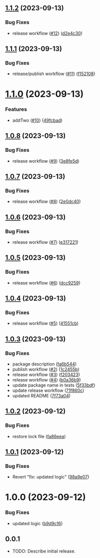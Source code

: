 ## [1.1.2](https://github.com/falconandy/mypackage/compare/v1.1.1...v1.1.2) (2023-09-13)


### Bug Fixes

* release workflow ([#12](https://github.com/falconandy/mypackage/issues/12)) ([d2e4c30](https://github.com/falconandy/mypackage/commit/d2e4c3060fbe776f3348fecab7f6b25e3e3c69b9))

## [1.1.1](https://github.com/falconandy/mypackage/compare/v1.1.0...v1.1.1) (2023-09-13)


### Bug Fixes

* release/publish workflow ([#11](https://github.com/falconandy/mypackage/issues/11)) ([f152108](https://github.com/falconandy/mypackage/commit/f1521083bf96be5e90ce52b2bafe3ed689b9fc94))

# [1.1.0](https://github.com/falconandy/mypackage/compare/v1.0.8...v1.1.0) (2023-09-13)


### Features

* addTwo ([#10](https://github.com/falconandy/mypackage/issues/10)) ([49fcbad](https://github.com/falconandy/mypackage/commit/49fcbad1e1cd1a890e7681f757d14322b5b9b09c))

## [1.0.8](https://github.com/falconandy/mypackage/compare/v1.0.7...v1.0.8) (2023-09-13)


### Bug Fixes

* release workflow ([#9](https://github.com/falconandy/mypackage/issues/9)) ([3e8fe5d](https://github.com/falconandy/mypackage/commit/3e8fe5dd9c0ea651a0e1859ad51caf78dfb523cc))

## [1.0.7](https://github.com/falconandy/mypackage/compare/v1.0.6...v1.0.7) (2023-09-13)


### Bug Fixes

* release workflow ([#8](https://github.com/falconandy/mypackage/issues/8)) ([2e0dc40](https://github.com/falconandy/mypackage/commit/2e0dc40d567859a67d59994fc1faadaa9fc42348))

## [1.0.6](https://github.com/falconandy/mypackage/compare/v1.0.5...v1.0.6) (2023-09-13)


### Bug Fixes

* release workflow ([#7](https://github.com/falconandy/mypackage/issues/7)) ([e317221](https://github.com/falconandy/mypackage/commit/e317221d3efbe38929f3277daaa10d3e28cd233a))

## [1.0.5](https://github.com/falconandy/mypackage/compare/v1.0.4...v1.0.5) (2023-09-13)


### Bug Fixes

* release workflow ([#6](https://github.com/falconandy/mypackage/issues/6)) ([dcc9259](https://github.com/falconandy/mypackage/commit/dcc925991b0167ac1f259a897cb31316667a0943))

## [1.0.4](https://github.com/falconandy/mypackage/compare/v1.0.3...v1.0.4) (2023-09-13)


### Bug Fixes

* release workflow ([#5](https://github.com/falconandy/mypackage/issues/5)) ([41551cb](https://github.com/falconandy/mypackage/commit/41551cbf34775b2b93840ed5ea7365b917761b43))

## [1.0.3](https://github.com/falconandy/mypackage/compare/v1.0.2...v1.0.3) (2023-09-13)


### Bug Fixes

* package description ([fa6b544](https://github.com/falconandy/mypackage/commit/fa6b544a520c2c186141e816a25a25e80fad899f))
* publish workflow ([#2](https://github.com/falconandy/mypackage/issues/2)) ([1c2455b](https://github.com/falconandy/mypackage/commit/1c2455b41277fae0a29bfba777efc06c9d043911))
* release workflow ([#3](https://github.com/falconandy/mypackage/issues/3)) ([f203423](https://github.com/falconandy/mypackage/commit/f203423e48cdd812ea13340eb84a39e9aba569e8))
* release workflow ([#4](https://github.com/falconandy/mypackage/issues/4)) ([b0a36b9](https://github.com/falconandy/mypackage/commit/b0a36b9226c9ebd6c0735f6956a99cdc974e3775))
* update package name in tests ([5f33bdf](https://github.com/falconandy/mypackage/commit/5f33bdfa27d7f0731315ba9bbbc9354381a133c6))
* update release workflow ([71f860c](https://github.com/falconandy/mypackage/commit/71f860c0cb17af8d5a9fcb1337e188f2fdf44234))
* updated README ([7f73a04](https://github.com/falconandy/mypackage/commit/7f73a046bf665851e5c3ffd9261d90d010fad84d))

## [1.0.2](https://github.com/falconandy/mypackage/compare/v1.0.1...v1.0.2) (2023-09-12)


### Bug Fixes

* restore lock file ([fa86eea](https://github.com/falconandy/mypackage/commit/fa86eeaa64b11ab13ac459f739e21bd4e8419db4))

## [1.0.1](https://github.com/falconandy/mypackage/compare/v1.0.0...v1.0.1) (2023-09-12)


### Bug Fixes

* Revert "fix: updated logic" ([98a9e07](https://github.com/falconandy/mypackage/commit/98a9e0765c89cac8169cc35aa6be078aad38702b))

# 1.0.0 (2023-09-12)


### Bug Fixes

* updated logic ([b9d9c16](https://github.com/falconandy/mypackage/commit/b9d9c165af2d3807886d0f900bfd6be4be6dfd2b))

## 0.0.1

* TODO: Describe initial release.
